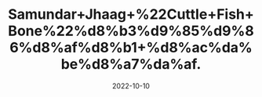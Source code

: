 ---
title: 'Samundar+Jhaag+%22Cuttle+Fish+Bone%22%d8%b3%d9%85%d9%86%d8%af%d8%b1+%d8%ac%da%be%d8%a7%da%af.'
date: '2022-10-10' 
metatag: '' 
inventory: '0' 
draft: false 
# meta description 
shortDescripton: 'Now+talking+about+Samundhri+Jhag+it+is+Shell+of+Cuttlebone+Fish+which+is+dried+and+is+used+in+Culinary+and+Medicine.%ef%bf%bd+It+for+cure+of+TB%2c+Ulcers%2c+Gastro+problems+and+correction+of+Menstrual+cycles.+Nutritionally+it+is+rich+in+Calcium%2c+Protein%2c+Magnesium.'
description: 'Herb'
longdescription: ''
featured: True
# product Price
price: '120.0'
# Product Short Description
shortDescription: 'Now+talking+about+Samundhri+Jhag+it+is+Shell+of+Cuttlebone+Fish+which+is+dried+and+is+used+in+Culinary+and+Medicine.%ef%bf%bd+It+for+cure+of+TB%2c+Ulcers%2c+Gastro+problems+and+correction+of+Menstrual+cycles.+Nutritionally+it+is+rich+in+Calcium%2c+Protein%2c+Magnesium.'
productID: 'E6739AC4-932C-ED11-9968-005056B3A416'
type: 'products'
category: 'Herb' 
thumnailproduct: 'https://eraconnect.blob.core.windows.net/product-images/aminsaddiquidawakhana/E6739AC4-932C-ED11-9968-005056B3A416.webp' 
images:
  - image: 'https://eraconnect.blob.core.windows.net/product-images/aminsaddiquidawakhana/E6739AC4-932C-ED11-9968-005056B3A416.webp'  
Variants:
---